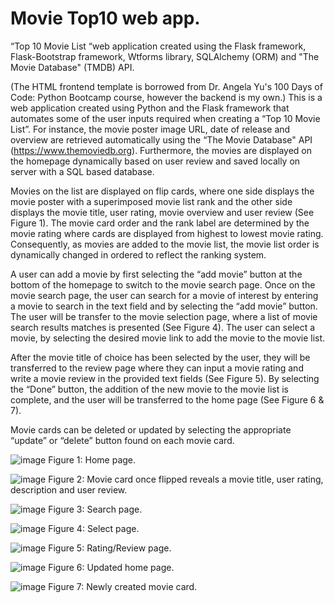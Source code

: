 # Movie Top10 web app. 
“Top 10 Movie List “web application created using the Flask framework, Flask-Bootstrap framework, Wtforms library, SQLAlchemy (ORM) and "The Movie Database" (TMDB) API.

(The HTML frontend template is borrowed from Dr. Angela Yu's 100 Days of Code: Python Bootcamp course, however the backend is my own.)
This is a web application created using Python and the Flask framework that automates some of the user inputs required when creating a “Top 10 Movie List”. For instance, the movie poster image URL, date of release and overview are retrieved automatically using the “The Movie Database" API (https://www.themoviedb.org). Furthermore, the movies are displayed on the homepage dynamically based on user review and saved locally on server with a SQL based database. 

Movies on the list are displayed on flip cards, where one side displays the movie poster with a superimposed movie list rank and the other side displays the movie title, user rating, movie overview and user review (See Figure 1). The movie card order and the rank label are determined by the movie rating where cards are displayed from highest to lowest movie rating. Consequently, as movies are added to the movie list, the movie list order is dynamically changed in ordered to reflect the ranking system. 

A user can add a movie by first selecting the “add movie” button at the bottom of the homepage to switch to the movie search page.  Once on the movie search page, the user can search for a movie of interest by entering a movie to search in the text field and by selecting the “add movie” button. The user will be transfer to the movie selection page, where a list of movie search results matches is presented (See Figure 4). The user can select a movie, by selecting the desired movie link to add the movie to the movie list. 

After the movie title of choice has been selected by the user, they will be transferred to the review page where they can input a movie rating and write a movie review in the provided text fields (See Figure 5). By selecting the “Done” button, the addition of the new movie to the movie list is complete, and the user will be transferred to the home page (See Figure 6 & 7). 

Movie cards can be deleted or updated by selecting the appropriate “update” or “delete” button found on each movie card. 


![image](https://user-images.githubusercontent.com/76194492/190506634-f23fbf5f-ce25-405d-a10a-52f0d8a33f40.png)
Figure 1: Home page.

![image](https://user-images.githubusercontent.com/76194492/190506716-9f0e6494-563c-4f15-ac78-20670ac3e21d.png)
Figure 2: Movie card once flipped reveals a movie title, user rating, description and user review.


![image](https://user-images.githubusercontent.com/76194492/190507396-d50abc7c-af17-4d07-a693-eb57cf12566c.png)
Figure 3: Search page. 

![image](https://user-images.githubusercontent.com/76194492/190507443-7342c1d7-cf94-4e94-87d5-e603677e63f9.png)
Figure 4: Select page.

![image](https://user-images.githubusercontent.com/76194492/190507571-17f42c7d-25c5-4b2d-a942-834271efbbe3.png)
Figure 5: Rating/Review page.

![image](https://user-images.githubusercontent.com/76194492/190507638-a4984bef-3950-4f65-a4cb-c70bd42e8b89.png)
Figure 6: Updated home page.

![image](https://user-images.githubusercontent.com/76194492/190507673-54f156a7-42d1-4bf6-9fbd-a33caa4d5d09.png)
Figure 7: Newly created movie card.

